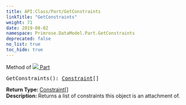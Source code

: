 ```yaml
---
title: API:Class/Part/GetConstraints
linkTitle: "GetConstraints"
weight: 71
date: 2019-08-02
namespace: Primrose.DataModel.Part.GetConstraints
deprecated: false
no_list: true
toc_hide: true
---
```

Method of <a href="/docs/api-reference/Class/Part"><img src="/icons/silk/brick.png"/>&nbsp;Part</a>
<pre class="method-declaration">
GetConstraints(): <span><a class="type" href="/docs/api-reference/Class/Constraint">Constraint</a>[]</span></pre>
<b>Return Type: </b>
<span><a class="type" href="/docs/api-reference/Class/Constraint">Constraint</a>[]</span>
<br/>
<b>Description: </b>
Returns a list of constraints this object is an attachment of.

